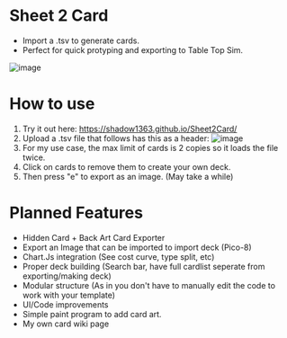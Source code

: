  # Sheet 2 Card
 - Import a .tsv to generate cards. 
 - Perfect for quick protyping and exporting to Table Top Sim.

 ![image](https://github.com/Shadow1363/Sheet2Card/assets/112425274/6be3b358-7cac-4cf1-8371-935f1f2be49c)
 
# How to use
1. Try it out here: https://shadow1363.github.io/Sheet2Card/
2. Upload a .tsv file that follows has this as a header:
![image](https://github.com/Shadow1363/Sheet2Card/assets/112425274/2464f1c8-e9fa-4a46-8d50-b2d0cab583ab)
3. For my use case, the max limit of cards is 2 copies so it loads the file twice.
4. Click on cards to remove them to create your own deck.
5. Then press "e" to export as an image. (May take a while)

# Planned Features
- Hidden Card + Back Art Card Exporter
- Export an Image that can be imported to import deck (Pico-8)
- Chart.Js integration (See cost curve, type split, etc)
- Proper deck building (Search bar, have full cardlist seperate from exporting/making deck)
- Modular structure (As in you don't have to manually edit the code to work with your template)
- UI/Code improvements
- Simple paint program to add card art.
- My own card wiki page
